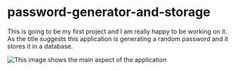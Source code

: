 # password-generator-and-storage
This is going to be my first project and I am really happy to be working on it. As the title suggests this application is generating a random password and it stores it in a database.

![This image shows the main aspect of the application](resources/images/main.png "The aspect")
